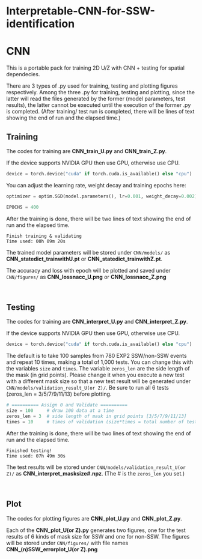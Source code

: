 # Interpretable-CNN-for-SSW-identification
# CNN
This is a portable pack for training 2D U/Z with CNN + testing for spatial dependecies.

There are 3 types of .py used for training, testing and plotting figures respectively. Among the three .py for training, testing and plotting, since the latter will read the files generated by the former (model parameters, test results), the latter cannot be executed until the execution of the former .py is completed. (After training/ test run is completed, there will be lines of text showing the end of run and the elapsed time.)

## Training
The codes for training are **CNN_train_U.py** and **CNN_train_Z.py**.

If the device supports NVIDIA GPU then use GPU, otherwise use CPU.
```python
device = torch.device("cuda" if torch.cuda.is_available() else "cpu")
```

You can adjust the learning rate, weight decay and training epochs here:
```python
optimizer = optim.SGD(model.parameters(), lr=0.001, weight_decay=0.002)

EPOCHS = 400
```

After the training is done, there will be two lines of text showing the end of run and the elapsed time.
```
Finish training & validating
Time used: 00h 09m 20s
```

The trained model parameters will be stored under ``CNN/models/`` as **CNN_statedict_trainwithU.pt** or **CNN_statedict_trainwithZ.pt**.

The accuracy and loss with epoch will be plotted and saved under ``CNN/figures/`` as **CNN_lossnacc_U.png** or **CNN_lossnacc_Z.png**

&ensp;

## Testing
The codes for training are **CNN_interpret_U.py** and **CNN_interpret_Z.py**.

If the device supports NVIDIA GPU then use GPU, otherwise use CPU.
```python
device = torch.device("cuda" if torch.cuda.is_available() else "cpu")
```

The default is to take 100 samples from 780 EXP2 SSW/non-SSW events and repeat 10 times, making a total of 1,000 tests. You can change this with the variables ``size`` and ``times``.
The variable ``zeros_len`` are the side length of the mask (in grid points). Please change it when you execute a new test with a different mask size so that a new test result will be generated under ``CNN/models/validation_result_U(or Z)/``. Be sure to run all 6 tests (zeros_len = 3/5/7/9/11/13) before plotting.
```python
# ========== Assign 0 and Validate ==========
size = 100     # draw 100 data at a time
zeros_len = 3  # side length of mask in grid points [3/5/7/9/11/13]
times = 10     # times of validation (size*times = total number of tests)
```

After the training is done, there will be two lines of text showing the end of run and the elapsed time.
```
Finished testing!
Time used: 07h 49m 30s
```

The test results will be stored under ``CNN/models/validation_result_U(or Z)/`` as **CNN_interpret_masksize#.npz**. (The # is the ``zeros_len`` you set.)

&ensp;

## Plot
The codes for plotting figures are **CNN_plot_U.py** and **CNN_plot_Z.py**.

Each of the **CNN_plot_U(or Z).py** generates two figures, one for the test results of 6 kinds of mask size for SSW and one for non-SSW. The figures will be stored under ``CNN/figures/`` with file names **CNN_(n)SSW_errorplot_U(or Z).png**
